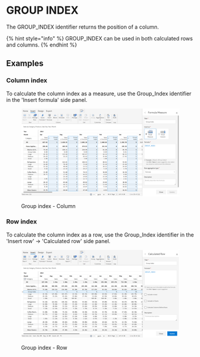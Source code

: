 # GROUP INDEX

The GROUP\_INDEX identifier returns the position of a column.&#x20;

{% hint style="info" %}
GROUP\_INDEX can be used in both calculated rows and columns.
{% endhint %}

## Examples

### Column index

To calculate the column index as a measure, use the Group\_Index identifier in the 'Insert formula' side panel.

<figure><img src="../../.gitbook/assets/Formula column index.png" alt=""><figcaption><p>Group index - Column</p></figcaption></figure>

### Row index

To calculate the column index as a row, use the Group\_Index identifier in the 'Insert row' -> 'Calculated row' side panel.

<figure><img src="../../.gitbook/assets/Formula row index.png" alt=""><figcaption><p>Group index - Row</p></figcaption></figure>
